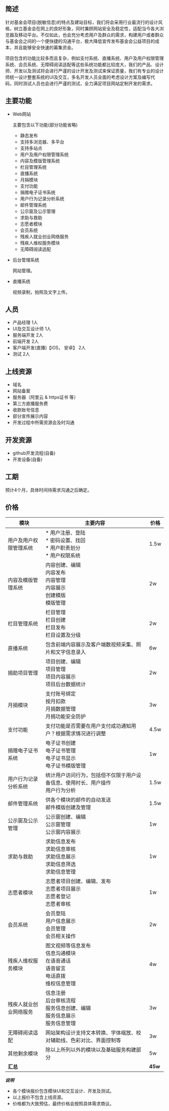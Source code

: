 ## 简述

​   针对基金会项目(脱敏信息)的特点及建站目标，我们将会采用行业最流行的设计风格，树立基金会在网上的良好形象，同时兼顾网站安全及稳定性，适配当今各大浏览器及移动平台。不仅如此，也会充分考虑用户及群众的需求，构建用户或者群众与基金会之间的一个便快捷的沟通平台，极大降低宣传发布基金会公益项目的成本，并且能够安全快速的募集资金。

​		项目包含的功能比较多而且复杂，例如支付系统、直播系统、用户及用户权限管理系统、会员系统、无障碍阅读适配等这些系统功能都比较庞大，我们的产品、设计师、开发以及测试将会进行严谨的设计开发及测试来保证质量，我们有专业的设计师统一设计整套系统的UI及交互，多名开发人员全面的考虑设计方案及编写代码，同时测试人员也会进行严谨的测试，全力满足项目网站定制开发的需求。

## 主要功能

* Web网站

  主要包含以下功能(部分功能省略)

  - 静态发布
  - 支持多浏览器、多平台
  - 支持多站点
  - 用户及用户权限管理系统
  -  内容及模版管理系统
  - 栏目管理系统
  - 直播系统
  -  月捐模块
  - 支付功能
  -  捐赠电子证书系统
  - 用户行为记录分析系统
  - 邮件管理系统
  - 公示窗及公示管理  
  - 求助与救助
  - 志愿者模块  
  -  会员系统
  - 残疾人就业创业网络服务
  -  残疾人维权服务模块  
  - 无障碍阅读适配

* 后台管理系统

  网站管理。

* 直播系统

  视频录制，拍照及文字上传。

## 人员

- 产品经理 1人
- UI及交互设计师 1人
- 服务端开发 2人
- 前端开发 2人
- 客户端开发(直播)【iOS， 安卓】 2人
- 测试 2人

## 上线资源

- 域名
- 网站备案
- 服务器（阿里云 & https证书 等）
- 第三方直播服务费
- 收款账号信息
- 部分宣传展示内容
- 开发过程中所需资源会及时沟通 

## 开发资源

- github开发流程(自备)
- 开发设备(自备)  

## 工期
预计4个月，具体时间待需求沟通之后确定。

## 价格

| 模块                   | 主要内容                                                     | 价格    |
| ---------------------- | ------------------------------------------------------------ | ------- |
| 用户及用户权限管理系统 | * 用户注册、登陆 <br/> *  密码设置、找回 <br/> * 用户职责划分 <br/> * 用户权限系统 | 1.5w    |
| 内容及模版管理系统     | 内容创建、编辑</br>内容发布</br>内容管理</br>内容展示</br>创建模版 <br/> 模版管理 | 2w      |
| 栏目管理系统           | 栏目管理</br>栏目创建</br>栏目发布</br>栏目设置及分级</br>   | 2w      |
| 直播系统               | 包含前端内容展示及客户端数视频采集、照片和文字信息录入       | 6w      |
| 捐助项目管理           | 项目创建、编辑</br>项目管理</br>项目内容展示</br>项目后台数据统计 | 2w      |
| 月捐模块               | 支付账号绑定</br>按月扣款</br>月捐数据管理</br>月捐功能安全防护 | 3w      |
| 支付功能               | 支付功能是否需要在用户支付成功通知用户？根据需求情况进行调整 | 4.5w      |
| 捐赠电子证书系统       | 电子证书创建</br>电子证书管理</br>电子证书显示</br>电子证书模版管理 | 1w      |
| 用户行为记录分析系统   | 统计用户访问行为，包括但不仅限于用户设备信息、使用时长、用户操作</br>用户行为分析 | 1.5w      |
| 邮件管理系统           | 供各个模块的邮件的自动发送</br>邮件模版创建及管理            | 1.5w    |
| 公示窗及公示管理       | 公示窗创建、编辑</br>公示窗管理</br>公示窗内容展示           | 1w      |
| 求助与救助             | 求助信息发布</br>求助信息审核</br>求助信息展示</br>求助信息筛选</br>求助信息管理 | 1w    |
| 志愿者模块             | 志愿者项目创建、编辑、发布</br>志愿者项目展示</br>志愿者登记</br>志愿者审核 | 1w    |
| 会员系统               | 会员登陆</br>用户信息展示</br>会员管理</br>会员相关操作      | 2w      |
| 残疾人维权服务模块     | 图文视频等信息发布</br>信息沟通模块</br>在语音通话</br>语音留言</br>电话直拨</br>维权信息管理 | 4w      |
| 残疾人就业创业网络服务 | 信息注册</br>后台审核流程</br>服务信息创建、编辑 </br> 服务信息展示</br>服务信息管理 | 3w      |
| 无障碍阅读适配         | 网站架构设计支持文本转换、字体缩放、校对辅助线、色彩对比、界面控制等 | 3w      |
| 其他剩余模块           | 除以上所列以外的模块以及基础服务构建部分                     | 5w      |
| **汇总**               |                                                              | **45w** |

***说明***

* 各个模块报价包含模块UI和交互设计、开发及测试。
* 以上报价不包含上线资源。
* 价格都为大致预估，最终价格会按照具体需求商议。
